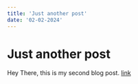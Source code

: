 ```yaml
---
title: 'Just another post'
date: '02-02-2024'
---
```


# Just another post

Hey There, this is my second blog post. [link](www.google.com)
